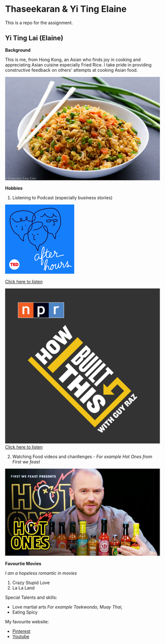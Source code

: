 # Thaseekaran & Yi Ting Elaine  
This is a repo for the assignment. 

## Yi Ting Lai (Elaine) 

**Background**

This is me, from Hong Kong, an Asian who finds joy in cooking and appreciating Asian cuisine especially Fried Rice. I take pride in providing constructive feedback on others' attempts at cooking Asian food.

![Fender Telecaster](images/Chinese-Fried-Rice-1.jpg)

**Hobbies**

1. Listening to Podcast (especially business stories) 

![Fender Telecaster](images/Afterhours.png)

[Click here to listen](https://podcasts.google.com/search/after%20hours) 

![Fender Telecaster](images/How_I_built_this.jpg)
[Click here to listen](https://podcasts.google.com/feed/aHR0cHM6Ly9mZWVkcy5ucHIub3JnLzUxMDMxMy9wb2RjYXN0LnhtbA)

2. Watching Food videos and chanllenges  - *For example Hot Ones from First we feast* 

![Fender Telecaster](images/Hot_wings.jpg)


**Favourtie Movies**

*I am a hopeless romantic in movies*
1. Crazy Stupid Love
2. La La Land 

Special Talents and skills:
- Love martial arts
    *For example Taekwondo, Muay Thai,*
- Eating Spicy 


My favourite website: 
- [Pinterest](https://www.pinterest.com/)
- [Youtube](https://www.youtube.com/)

